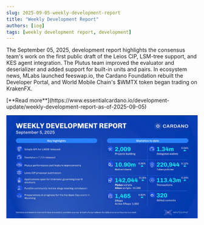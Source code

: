 ```yaml
---
slug: 2025-09-05-weekly-development-report
title: "Weekly Development Report"
authors: [iog]
tags: [weekly development report, development]
---
```


The September 05, 2025, development report highlights the consensus team's work on the first public draft of the Leios CIP, LSM-tree support, and KES agent integration. The Plutus team improved the evaluator and deserializer and added support for built-in units and pairs. In ecosystem news, MLabs launched feeswap.io, the Cardano Foundation rebuilt the Developer Portal, and World Mobile Chain's $WMTX token began trading on KrakenFX.

<div style={{ textAlign: 'right' }}>
 [**Read more**](https://www.essentialcardano.io/development-update/weekly-development-report-as-of-2025-09-05) 
</div>

 ![weekly development report](./banner.webp)

